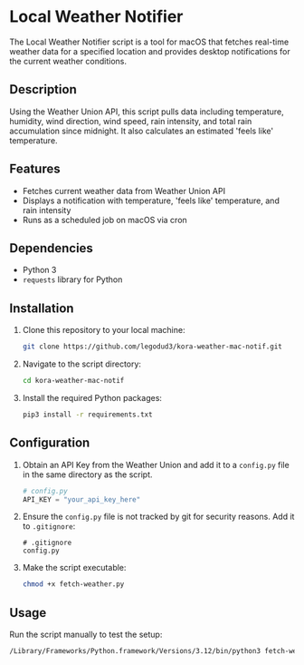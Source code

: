 # Local Weather Notifier

The Local Weather Notifier script is a tool for macOS that fetches real-time weather data for a specified location and provides desktop notifications for the current weather conditions.

## Description

Using the Weather Union API, this script pulls data including temperature, humidity, wind direction, wind speed, rain intensity, and total rain accumulation since midnight. It also calculates an estimated 'feels like' temperature.

## Features

- Fetches current weather data from Weather Union API
- Displays a notification with temperature, 'feels like' temperature, and rain intensity
- Runs as a scheduled job on macOS via cron

## Dependencies

- Python 3
- `requests` library for Python

## Installation

1. Clone this repository to your local machine:
    ```sh
    git clone https://github.com/legodud3/kora-weather-mac-notif.git
    ```

2. Navigate to the script directory:
    ```sh
    cd kora-weather-mac-notif
    ```

3. Install the required Python packages:
    ```sh
    pip3 install -r requirements.txt
    ```

## Configuration

1. Obtain an API Key from the Weather Union and add it to a `config.py` file in the same directory as the script.

    ```python
    # config.py
    API_KEY = "your_api_key_here"
    ```

2. Ensure the `config.py` file is not tracked by git for security reasons. Add it to `.gitignore`:
    ```
    # .gitignore
    config.py
    ```

3. Make the script executable:
    ```sh
    chmod +x fetch-weather.py
    ```

## Usage

Run the script manually to test the setup:
```sh
/Library/Frameworks/Python.framework/Versions/3.12/bin/python3 fetch-weather.py
